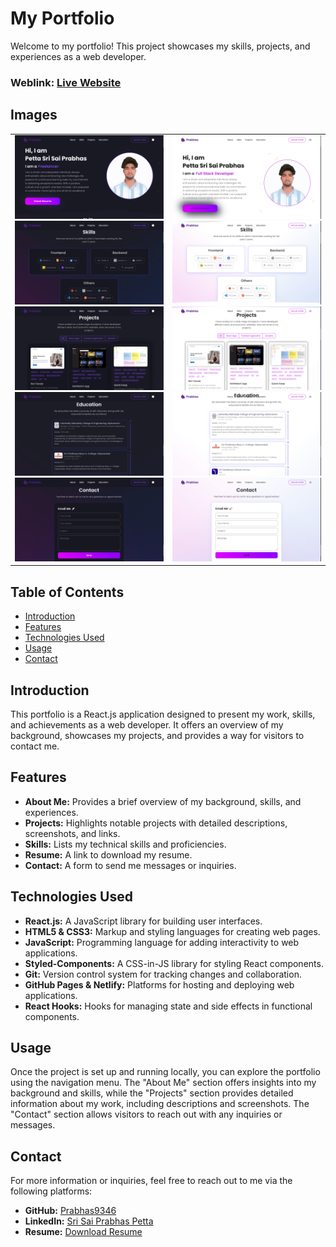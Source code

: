 # My Portfolio

Welcome to my portfolio! This project showcases my skills, projects, and experiences as a web developer.

### Weblink: [Live Website](https://prabhas9346.github.io/portfolio/)

## Images

<table>
  <tr>
    <td>
      <img src='src/images/portfolio1.png' alt="Portfolio Image 1" width="100%">
      <img src='src/images/portfolio2.png' alt="Portfolio Image 2" width="100%">
      <img src='src/images/portfolio3.png' alt="Portfolio Image 3" width="100%">
      <img src='src/images/portfolio4.png' alt="Portfolio Image 4" width="100%">
      <img src='src/images/portfolio5.png' alt="Portfolio Image 5" width="100%">
    </td>
    <td>
      <img src='src/images/portfolioL1.png' alt="Portfolio Image L1" width="100%">
      <img src='src/images/portfolioL2.png' alt="Portfolio Image L2" width="100%">
      <img src='src/images/portfolioL3.png' alt="Portfolio Image L3" width="100%">
      <img src='src/images/portfolioL4.png' alt="Portfolio Image L4" width="100%">
      <img src='src/images/portfolioL5.png' alt="Portfolio Image L5" width='100%'>
    </td>
  </tr>
</table>

## Table of Contents

-   [Introduction](#introduction)
-   [Features](#features)
-   [Technologies Used](#technologies-used)
-   [Usage](#usage)
-   [Contact](#contact)

## Introduction

This portfolio is a React.js application designed to present my work, skills, and achievements as a web developer. It offers an overview of my background, showcases my projects, and provides a way for visitors to contact me.

## Features

-   **About Me:** Provides a brief overview of my background, skills, and experiences.
-   **Projects:** Highlights notable projects with detailed descriptions, screenshots, and links.
-   **Skills:** Lists my technical skills and proficiencies.
-   **Resume:** A link to download my resume.
-   **Contact:** A form to send me messages or inquiries.

## Technologies Used

-   **React.js:** A JavaScript library for building user interfaces.
-   **HTML5 & CSS3:** Markup and styling languages for creating web pages.
-   **JavaScript:** Programming language for adding interactivity to web applications.
-   **Styled-Components:** A CSS-in-JS library for styling React components.
-   **Git:** Version control system for tracking changes and collaboration.
-   **GitHub Pages & Netlify:** Platforms for hosting and deploying web applications.
-   **React Hooks:** Hooks for managing state and side effects in functional components.

## Usage

Once the project is set up and running locally, you can explore the portfolio using the navigation menu. The "About Me" section offers insights into my background and skills, while the "Projects" section provides detailed information about my work, including descriptions and screenshots. The "Contact" section allows visitors to reach out with any inquiries or messages.

## Contact

For more information or inquiries, feel free to reach out to me via the following platforms:

-   **GitHub:** [Prabhas9346](https://github.com/Prabhas9346)
-   **LinkedIn:** [Sri Sai Prabhas Petta](https://www.linkedin.com/in/sri-sai-prabhas-petta-437542228/)
-   **Resume:** [Download Resume](https://drive.google.com/file/d/1MozpAW_G_kwg_sTG7d6eB-ujApb7xaPg/view?usp=sharing)
